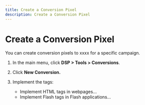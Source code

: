 ```yaml
---
title: Create a Conversion Pixel
description: Create a Conversion Pixel
---
```


# Create a Conversion Pixel

<!-- FOr search, you have to specify transaction properties to track. These are configured for a specific conversion type -- not just any metric you want. Clarify if you can/should use both types of tags on your sites, or if you'd only do that if you also have Search. I assume  the Search and DSP conversions won't overlap/join if they use different tags. -->

<!-- why are they associated with just one campaign? -->

You can create conversion pixels to xxxx  for a specific campaign.

1. In the main menu, click **DSP > Tools > Conversions**.
1. Click **New Conversion.** 


1. Implement the tags:
    * Implement HTML tags in webpages...
    * Implement Flash tags in Flash applications...